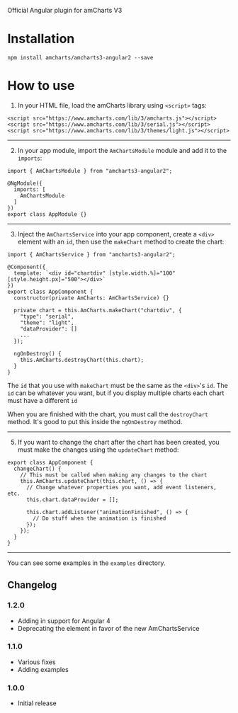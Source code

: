 Official Angular plugin for amCharts V3

Installation
============

```
npm install amcharts/amcharts3-angular2 --save
```

How to use
==========

1) In your HTML file, load the amCharts library using `<script>` tags:

```
<script src="https://www.amcharts.com/lib/3/amcharts.js"></script>
<script src="https://www.amcharts.com/lib/3/serial.js"></script>
<script src="https://www.amcharts.com/lib/3/themes/light.js"></script>
```

----

2) In your app module, import the `AmChartsModule` module and add it to the `imports`:

```
import { AmChartsModule } from "amcharts3-angular2";

@NgModule({
  imports: [
    AmChartsModule
  ]
})
export class AppModule {}
```

----

3) Inject the `AmChartsService` into your app component, create a `<div>` element with an `id`, then use the `makeChart` method to create the chart:

```
import { AmChartsService } from "amcharts3-angular2";

@Component({
  template: `<div id="chartdiv" [style.width.%]="100" [style.height.px]="500"></div>`
})
export class AppComponent {
  constructor(private AmCharts: AmChartsService) {}

  private chart = this.AmCharts.makeChart("chartdiv", {
    "type": "serial",
    "theme": "light",
    "dataProvider": []
    ...
  });

  ngOnDestroy() {
    this.AmCharts.destroyChart(this.chart);
  }
}
```

The `id` that you use with `makeChart` must be the same as the `<div>`'s `id`. The `id` can be whatever you want, but if you display multiple charts each chart must have a different `id`

When you are finished with the chart, you must call the `destroyChart` method. It's good to put this inside the `ngOnDestroy` method.

----

5) If you want to change the chart after the chart has been created, you must make the changes using the `updateChart` method:

```
export class AppComponent {
  changeChart() {
    // This must be called when making any changes to the chart
    this.AmCharts.updateChart(this.chart, () => {
      // Change whatever properties you want, add event listeners, etc.
      this.chart.dataProvider = [];

      this.chart.addListener("animationFinished", () => {
        // Do stuff when the animation is finished
      });
    });
  }
}
```

----

You can see some examples in the `examples` directory.

## Changelog

### 1.2.0
* Adding in support for Angular 4
* Deprecating the <amCharts> element in favor of the new AmChartsService

### 1.1.0
* Various fixes
* Adding examples

### 1.0.0
* Initial release
